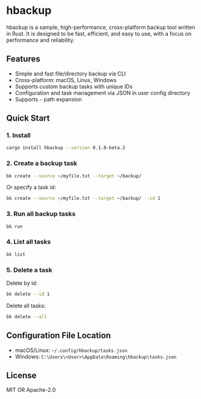 # hbackup

hbackup is a sample, high-performance, cross-platform backup tool written in Rust. It is designed to be fast, efficient, and easy to use, with a focus on performance and reliability.

## Features

- Simple and fast file/directory backup via CLI
- Cross-platform: macOS, Linux, Windows
- Supports custom backup tasks with unique IDs
- Configuration and task management via JSON in user config directory
- Supports `~` path expansion

## Quick Start

### 1. Install

```sh
cargo install hbackup --version 0.1.0-beta.2
```

### 2. Create a backup task

```sh
bk create --source ~/myfile.txt --target ~/backup/
```

Or specify a task id:

```sh
bk create --source ~/myfile.txt --target ~/backup/ --id 1
```

### 3. Run all backup tasks

```sh
bk run
```

### 4. List all tasks

```sh
bk list
```

### 5. Delete a task

Delete by id:

```sh
bk delete --id 1
```

Delete all tasks:

```sh
bk delete --all
```

## Configuration File Location

- macOS/Linux: `~/.config/hbackup/tasks.json`
- Windows: `C:\Users\<User>\AppData\Roaming\hbackup\tasks.json`

## License

MIT OR Apache-2.0
